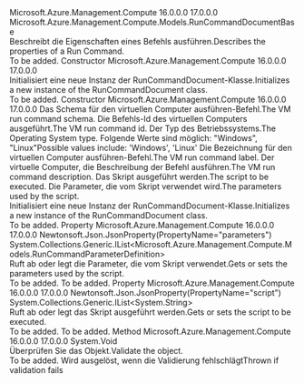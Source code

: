 <Type Name="RunCommandDocument" FullName="Microsoft.Azure.Management.Compute.Models.RunCommandDocument">
  <TypeSignature Language="C#" Value="public class RunCommandDocument : Microsoft.Azure.Management.Compute.Models.RunCommandDocumentBase" />
  <TypeSignature Language="ILAsm" Value=".class public auto ansi beforefieldinit RunCommandDocument extends Microsoft.Azure.Management.Compute.Models.RunCommandDocumentBase" />
  <TypeSignature Language="DocId" Value="T:Microsoft.Azure.Management.Compute.Models.RunCommandDocument" />
  <TypeSignature Language="VB.NET" Value="Public Class RunCommandDocument&#xA;Inherits RunCommandDocumentBase" />
  <TypeSignature Language="F#" Value="type RunCommandDocument = class&#xA;    inherit RunCommandDocumentBase" />
  <AssemblyInfo>
    <AssemblyName>Microsoft.Azure.Management.Compute</AssemblyName>
    <AssemblyVersion>16.0.0.0</AssemblyVersion>
    <AssemblyVersion>17.0.0.0</AssemblyVersion>
  </AssemblyInfo>
  <Base>
    <BaseTypeName>Microsoft.Azure.Management.Compute.Models.RunCommandDocumentBase</BaseTypeName>
  </Base>
  <Interfaces />
  <Docs>
    <summary>
            <span data-ttu-id="28984-101">Beschreibt die Eigenschaften eines Befehls ausführen.</span><span class="sxs-lookup"><span data-stu-id="28984-101">Describes the properties of a Run Command.</span></span>
            </summary>
    <remarks>To be added.</remarks>
  </Docs>
  <Members>
    <Member MemberName=".ctor">
      <MemberSignature Language="C#" Value="public RunCommandDocument ();" />
      <MemberSignature Language="ILAsm" Value=".method public hidebysig specialname rtspecialname instance void .ctor() cil managed" />
      <MemberSignature Language="DocId" Value="M:Microsoft.Azure.Management.Compute.Models.RunCommandDocument.#ctor" />
      <MemberSignature Language="VB.NET" Value="Public Sub New ()" />
      <MemberType>Constructor</MemberType>
      <AssemblyInfo>
        <AssemblyName>Microsoft.Azure.Management.Compute</AssemblyName>
        <AssemblyVersion>16.0.0.0</AssemblyVersion>
        <AssemblyVersion>17.0.0.0</AssemblyVersion>
      </AssemblyInfo>
      <Parameters />
      <Docs>
        <summary>
            <span data-ttu-id="28984-102">Initialisiert eine neue Instanz der RunCommandDocument-Klasse.</span><span class="sxs-lookup"><span data-stu-id="28984-102">Initializes a new instance of the RunCommandDocument class.</span></span>
            </summary>
        <remarks>To be added.</remarks>
      </Docs>
    </Member>
    <Member MemberName=".ctor">
      <MemberSignature Language="C#" Value="public RunCommandDocument (string schema, string id, Microsoft.Azure.Management.Compute.Models.OperatingSystemTypes osType, string label, string description, System.Collections.Generic.IList&lt;string&gt; script, System.Collections.Generic.IList&lt;Microsoft.Azure.Management.Compute.Models.RunCommandParameterDefinition&gt; parameters = null);" />
      <MemberSignature Language="ILAsm" Value=".method public hidebysig specialname rtspecialname instance void .ctor(string schema, string id, valuetype Microsoft.Azure.Management.Compute.Models.OperatingSystemTypes osType, string label, string description, class System.Collections.Generic.IList`1&lt;string&gt; script, class System.Collections.Generic.IList`1&lt;class Microsoft.Azure.Management.Compute.Models.RunCommandParameterDefinition&gt; parameters) cil managed" />
      <MemberSignature Language="DocId" Value="M:Microsoft.Azure.Management.Compute.Models.RunCommandDocument.#ctor(System.String,System.String,Microsoft.Azure.Management.Compute.Models.OperatingSystemTypes,System.String,System.String,System.Collections.Generic.IList{System.String},System.Collections.Generic.IList{Microsoft.Azure.Management.Compute.Models.RunCommandParameterDefinition})" />
      <MemberSignature Language="VB.NET" Value="Public Sub New (schema As String, id As String, osType As OperatingSystemTypes, label As String, description As String, script As IList(Of String), Optional parameters As IList(Of RunCommandParameterDefinition) = null)" />
      <MemberSignature Language="F#" Value="new Microsoft.Azure.Management.Compute.Models.RunCommandDocument : string * string * Microsoft.Azure.Management.Compute.Models.OperatingSystemTypes * string * string * System.Collections.Generic.IList&lt;string&gt; * System.Collections.Generic.IList&lt;Microsoft.Azure.Management.Compute.Models.RunCommandParameterDefinition&gt; -&gt; Microsoft.Azure.Management.Compute.Models.RunCommandDocument" Usage="new Microsoft.Azure.Management.Compute.Models.RunCommandDocument (schema, id, osType, label, description, script, parameters)" />
      <MemberType>Constructor</MemberType>
      <AssemblyInfo>
        <AssemblyName>Microsoft.Azure.Management.Compute</AssemblyName>
        <AssemblyVersion>16.0.0.0</AssemblyVersion>
        <AssemblyVersion>17.0.0.0</AssemblyVersion>
      </AssemblyInfo>
      <Parameters>
        <Parameter Name="schema" Type="System.String" />
        <Parameter Name="id" Type="System.String" />
        <Parameter Name="osType" Type="Microsoft.Azure.Management.Compute.Models.OperatingSystemTypes" />
        <Parameter Name="label" Type="System.String" />
        <Parameter Name="description" Type="System.String" />
        <Parameter Name="script" Type="System.Collections.Generic.IList&lt;System.String&gt;" />
        <Parameter Name="parameters" Type="System.Collections.Generic.IList&lt;Microsoft.Azure.Management.Compute.Models.RunCommandParameterDefinition&gt;" />
      </Parameters>
      <Docs>
        <param name="schema"><span data-ttu-id="28984-103">Das Schema für den virtuellen Computer ausführen-Befehl.</span><span class="sxs-lookup"><span data-stu-id="28984-103">The VM run command schema.</span></span></param>
        <param name="id"><span data-ttu-id="28984-104">Die Befehls-Id des virtuellen Computers ausgeführt.</span><span class="sxs-lookup"><span data-stu-id="28984-104">The VM run command id.</span></span></param>
        <param name="osType"><span data-ttu-id="28984-105">Der Typ des Betriebssystems.</span><span class="sxs-lookup"><span data-stu-id="28984-105">The Operating System type.</span></span> <span data-ttu-id="28984-106">Folgende Werte sind möglich: "Windows", "Linux"</span><span class="sxs-lookup"><span data-stu-id="28984-106">Possible values include: 'Windows', 'Linux'</span></span></param>
        <param name="label"><span data-ttu-id="28984-107">Die Bezeichnung für den virtuellen Computer ausführen-Befehl.</span><span class="sxs-lookup"><span data-stu-id="28984-107">The VM run command label.</span></span></param>
        <param name="description"><span data-ttu-id="28984-108">Der virtuelle Computer, die Beschreibung der Befehl ausführen.</span><span class="sxs-lookup"><span data-stu-id="28984-108">The VM run command description.</span></span></param>
        <param name="script"><span data-ttu-id="28984-109">Das Skript ausgeführt werden.</span><span class="sxs-lookup"><span data-stu-id="28984-109">The script to be executed.</span></span></param>
        <param name="parameters"><span data-ttu-id="28984-110">Die Parameter, die vom Skript verwendet wird.</span><span class="sxs-lookup"><span data-stu-id="28984-110">The parameters used by the script.</span></span></param>
        <summary>
            <span data-ttu-id="28984-111">Initialisiert eine neue Instanz der RunCommandDocument-Klasse.</span><span class="sxs-lookup"><span data-stu-id="28984-111">Initializes a new instance of the RunCommandDocument class.</span></span>
            </summary>
        <remarks>To be added.</remarks>
      </Docs>
    </Member>
    <Member MemberName="Parameters">
      <MemberSignature Language="C#" Value="public System.Collections.Generic.IList&lt;Microsoft.Azure.Management.Compute.Models.RunCommandParameterDefinition&gt; Parameters { get; set; }" />
      <MemberSignature Language="ILAsm" Value=".property instance class System.Collections.Generic.IList`1&lt;class Microsoft.Azure.Management.Compute.Models.RunCommandParameterDefinition&gt; Parameters" />
      <MemberSignature Language="DocId" Value="P:Microsoft.Azure.Management.Compute.Models.RunCommandDocument.Parameters" />
      <MemberSignature Language="VB.NET" Value="Public Property Parameters As IList(Of RunCommandParameterDefinition)" />
      <MemberSignature Language="F#" Value="member this.Parameters : System.Collections.Generic.IList&lt;Microsoft.Azure.Management.Compute.Models.RunCommandParameterDefinition&gt; with get, set" Usage="Microsoft.Azure.Management.Compute.Models.RunCommandDocument.Parameters" />
      <MemberType>Property</MemberType>
      <AssemblyInfo>
        <AssemblyName>Microsoft.Azure.Management.Compute</AssemblyName>
        <AssemblyVersion>16.0.0.0</AssemblyVersion>
        <AssemblyVersion>17.0.0.0</AssemblyVersion>
      </AssemblyInfo>
      <Attributes>
        <Attribute>
          <AttributeName>Newtonsoft.Json.JsonProperty(PropertyName="parameters")</AttributeName>
        </Attribute>
      </Attributes>
      <ReturnValue>
        <ReturnType>System.Collections.Generic.IList&lt;Microsoft.Azure.Management.Compute.Models.RunCommandParameterDefinition&gt;</ReturnType>
      </ReturnValue>
      <Docs>
        <summary>
            <span data-ttu-id="28984-112">Ruft ab oder legt die Parameter, die vom Skript verwendet.</span><span class="sxs-lookup"><span data-stu-id="28984-112">Gets or sets the parameters used by the script.</span></span>
            </summary>
        <value>To be added.</value>
        <remarks>To be added.</remarks>
      </Docs>
    </Member>
    <Member MemberName="Script">
      <MemberSignature Language="C#" Value="public System.Collections.Generic.IList&lt;string&gt; Script { get; set; }" />
      <MemberSignature Language="ILAsm" Value=".property instance class System.Collections.Generic.IList`1&lt;string&gt; Script" />
      <MemberSignature Language="DocId" Value="P:Microsoft.Azure.Management.Compute.Models.RunCommandDocument.Script" />
      <MemberSignature Language="VB.NET" Value="Public Property Script As IList(Of String)" />
      <MemberSignature Language="F#" Value="member this.Script : System.Collections.Generic.IList&lt;string&gt; with get, set" Usage="Microsoft.Azure.Management.Compute.Models.RunCommandDocument.Script" />
      <MemberType>Property</MemberType>
      <AssemblyInfo>
        <AssemblyName>Microsoft.Azure.Management.Compute</AssemblyName>
        <AssemblyVersion>16.0.0.0</AssemblyVersion>
        <AssemblyVersion>17.0.0.0</AssemblyVersion>
      </AssemblyInfo>
      <Attributes>
        <Attribute>
          <AttributeName>Newtonsoft.Json.JsonProperty(PropertyName="script")</AttributeName>
        </Attribute>
      </Attributes>
      <ReturnValue>
        <ReturnType>System.Collections.Generic.IList&lt;System.String&gt;</ReturnType>
      </ReturnValue>
      <Docs>
        <summary>
            <span data-ttu-id="28984-113">Ruft ab oder legt das Skript ausgeführt werden.</span><span class="sxs-lookup"><span data-stu-id="28984-113">Gets or sets the script to be executed.</span></span>
            </summary>
        <value>To be added.</value>
        <remarks>To be added.</remarks>
      </Docs>
    </Member>
    <Member MemberName="Validate">
      <MemberSignature Language="C#" Value="public override void Validate ();" />
      <MemberSignature Language="ILAsm" Value=".method public hidebysig virtual instance void Validate() cil managed" />
      <MemberSignature Language="DocId" Value="M:Microsoft.Azure.Management.Compute.Models.RunCommandDocument.Validate" />
      <MemberSignature Language="VB.NET" Value="Public Overrides Sub Validate ()" />
      <MemberSignature Language="F#" Value="override this.Validate : unit -&gt; unit" Usage="runCommandDocument.Validate " />
      <MemberType>Method</MemberType>
      <AssemblyInfo>
        <AssemblyName>Microsoft.Azure.Management.Compute</AssemblyName>
        <AssemblyVersion>16.0.0.0</AssemblyVersion>
        <AssemblyVersion>17.0.0.0</AssemblyVersion>
      </AssemblyInfo>
      <ReturnValue>
        <ReturnType>System.Void</ReturnType>
      </ReturnValue>
      <Parameters />
      <Docs>
        <summary>
            <span data-ttu-id="28984-114">Überprüfen Sie das Objekt.</span><span class="sxs-lookup"><span data-stu-id="28984-114">Validate the object.</span></span>
            </summary>
        <remarks>To be added.</remarks>
        <exception cref="T:Microsoft.Rest.ValidationException">
            <span data-ttu-id="28984-115">Wird ausgelöst, wenn die Validierung fehlschlägt</span><span class="sxs-lookup"><span data-stu-id="28984-115">Thrown if validation fails</span></span>
            </exception>
      </Docs>
    </Member>
  </Members>
</Type>